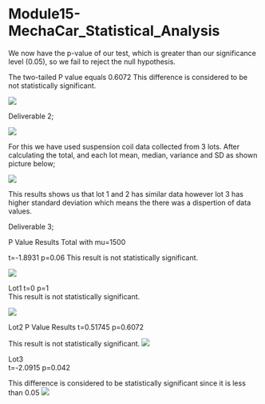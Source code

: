 # Module15-MechaCar_Statistical_Analysis

We now have the p-value of our test, which is greater than our significance level (0.05), so we fail to reject the null hypothesis.

  The two-tailed P value equals 0.6072
   This difference is considered to be not statistically significant.

   
![](https://github.com/4renginy/Module15-MechaCar_Statistical_Analysis/blob/main/DEL1.2.PNG)


Deliverable 2;

![](https://github.com/4renginy/Module15-MechaCar_Statistical_Analysis/blob/main/DEL2.1.PNG)

For this we have used suspension coil data collected from 3 lots. 
After calculating the total, and each lot mean, median, variance and SD as shown picture below;

![](https://github.com/4renginy/Module15-MechaCar_Statistical_Analysis/blob/main/DEL2.2.PNG)

This results shows us that lot 1 and 2 has similar data however lot 3 has higher standard deviation which means the there was a 
dispertion of data values.

Deliverable 3;

P Value Results
Total with mu=1500

t=-1.8931     p=0.06
   This result is not statistically significant.
  
![](https://github.com/4renginy/Module15-MechaCar_Statistical_Analysis/blob/main/DEL3.1.PNG)

Lot1
t=0   p=1  
  This result is not statistically significant.
  
 ![](https://github.com/4renginy/Module15-MechaCar_Statistical_Analysis/blob/main/DEL3.2.PNG)
   
Lot2
P Value Results
t=0.51745  p=0.6072
   
This result is not statistically significant.
 ![](https://github.com/4renginy/Module15-MechaCar_Statistical_Analysis/blob/main/DEL3.3.PNG)

Lot3  
t=-2.0915    p=0.042
 
   This difference is considered to be statistically significant since it is less than 0.05
 ![](https://github.com/4renginy/Module15-MechaCar_Statistical_Analysis/blob/main/significanceLevel.PNG)
